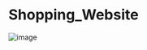 # Shopping_Website
![image](https://github.com/sufiyapraveen88/Shopping_Website/assets/140093697/a211bd74-b885-4d30-9360-f7833b6ef332)
